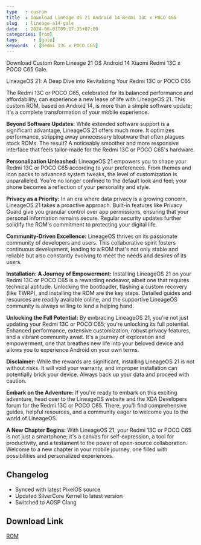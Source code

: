 ```yaml
---
type   : cusrom
title  : Download Lineage OS 21 Android 14 Redmi 13C x POCO C65
slug   : lineage-a14-gale
date   : 2024-06-01T09:17:35+07:00
categories: [rom]
tags      : [gale]
keywords  : [Redmi 13C x POCO C65]
---
```


Download Custom Rom Lineage 21 OS Android 14 Xiaomi Redmi 13C x POCO C65 Gale.

LineageOS 21: A Deep Dive into Revitalizing Your Redmi 13C or POCO C65

The Redmi 13C or POCO C65, celebrated for its balanced performance and affordability, can experience a new lease of life with LineageOS 21. This custom ROM, based on Android 14, is more than a simple software update; it's a complete transformation of your mobile experience.

**Beyond Software Updates:** While extended software support is a significant advantage, LineageOS 21 offers much more. It optimizes performance, stripping away unnecessary bloatware that often plagues stock ROMs. The result? A noticeably smoother and more responsive interface that feels tailor-made for the Redmi 13C or POCO C65's hardware.

**Personalization Unleashed:** LineageOS 21 empowers you to shape your Redmi 13C or POCO C65 according to your preferences. From themes and icon packs to advanced system tweaks, the level of customization is unparalleled. You're no longer confined to the default look and feel; your phone becomes a reflection of your personality and style.

**Privacy as a Priority:** In an era where data privacy is a growing concern, LineageOS 21 takes a proactive approach. Built-in features like Privacy Guard give you granular control over app permissions, ensuring that your personal information remains secure. Regular security updates further solidify the ROM's commitment to protecting your digital life.

**Community-Driven Excellence:** LineageOS thrives on its passionate community of developers and users. This collaborative spirit fosters continuous development, leading to a ROM that's not only stable and reliable but also constantly evolving to meet the needs and desires of its users.

**Installation: A Journey of Empowerment:** Installing LineageOS 21 on your Redmi 13C or POCO C65 is a rewarding endeavor, albeit one that requires technical aptitude. Unlocking the bootloader, flashing a custom recovery (like TWRP), and installing the ROM are the key steps. Detailed guides and resources are readily available online, and the supportive LineageOS community is always willing to lend a helping hand.

**Unlocking the Full Potential:** By embracing LineageOS 21, you're not just updating your Redmi 13C or POCO C65; you're unlocking its full potential. Enhanced performance, extensive customization, robust privacy features, and a vibrant community await. It's a journey of exploration and empowerment, one that breathes new life into your beloved device and allows you to experience Android on your own terms.

**Disclaimer:** While the rewards are significant, installing LineageOS 21 is not without risks. It will void your warranty, and improper installation can potentially brick your device. Always back up your data and proceed with caution.

**Embark on the Adventure:** If you're ready to embark on this exciting adventure, head over to the LineageOS website and the XDA Developers forum for the Redmi 13C or POCO C65. There, you'll find comprehensive guides, helpful resources, and a community eager to welcome you to the world of LineageOS.

**A New Chapter Begins:** With LineageOS 21, your Redmi 13C or POCO C65 is not just a smartphone; it's a canvas for self-expression, a tool for productivity, and a testament to the power of open-source collaboration. Welcome to a new chapter in your mobile journey, one filled with possibilities and personalized experiences.

## Changelog 
- Synced with latest PixelOS source
- Updated SilverCore Kernel to latest version
- Switched to AOSP Clang


## Download Link
[ROM](/)

